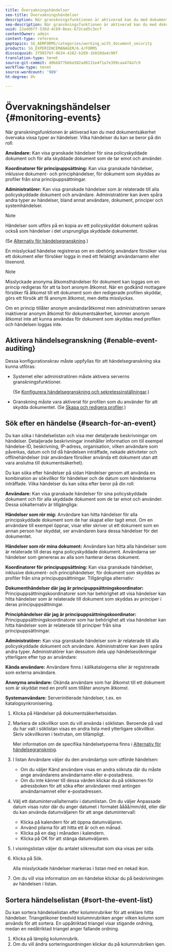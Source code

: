 ```yaml
---
title: Övervakningshändelser
seo-title: Övervakningshändelser
description: När granskningsfunktionen är aktiverad kan du med dokumentsäkerhet övervaka vissa typer av händelser. Du kan enkelt söka efter och sortera händelselistan med dokumentsäkerhet.
seo-description: När granskningsfunktionen är aktiverad kan du med dokumentsäkerhet övervaka vissa typer av händelser. Du kan enkelt söka efter och sortera händelselistan med dokumentsäkerhet.
uuid: 22add6ff-536d-4cb9-8eac-b72cad5c3ecf
contentOwner: admin
content-type: reference
geptopics: SG_AEMFORMS/categories/working_with_document_security
products: SG_EXPERIENCEMANAGER/6.4/FORMS
discoiquuid: 379957bf-0634-4182-b269-1b010da4c90f
translation-type: tm+mt
source-git-commit: d0bb877bb6a502ad0131e4f1a7e399caa474a7c9
workflow-type: tm+mt
source-wordcount: '989'
ht-degree: 0%

---
```



# Övervakningshändelser {#monitoring-events}

När granskningsfunktionen är aktiverad kan du med dokumentsäkerhet övervaka vissa typer av händelser. Vilka händelser du kan se beror på din roll:

**Användare:** Kan visa granskade händelser för sina policyskyddade dokument och för alla skyddade dokument som de tar emot och använder.

**Koordinatorer för principuppsättning:** Kan visa granskade händelser, inklusive dokument- och principhändelser, för dokument som skyddas av profiler från sina principuppsättningar.

**Administratörer:** Kan visa granskade händelser som är relaterade till alla policyskyddade dokument och användare. Administratörer kan även spåra andra typer av händelser, bland annat användare, dokument, principer och systemhändelser.

>[!NOTE]
>
>Händelser som utförs på en kopia av ett policyskyddat dokument spåras också som händelser i det ursprungliga skyddade dokumentet.

(Se [Alternativ för händelsegranskning](/help/forms/using/admin-help/configuring-client-server-options.md#event-auditing-options).)

En misslyckad händelse registreras om en obehörig användare försöker visa ett dokument eller försöker logga in med ett felaktigt användarnamn eller lösenord.

>[!NOTE]
>
>Misslyckade anonyma åtkomsthändelser för dokument kan loggas om en princip redigeras för att ta bort anonym åtkomst. När en godkänd mottagare försöker få åtkomst till ett dokument som den redigerade profilen skyddar, görs ett försök att få anonym åtkomst, men detta misslyckas.

Om en princip tillåter anonym användaråtkomst men administratören senare inaktiverar anonym åtkomst för dokumentsäkerhet, kommer anonym åtkomst inte att kunna användas för dokument som skyddas med profilen och händelsen loggas inte.

## Aktivera händelsegranskning {#enable-event-auditing}

Dessa konfigurationskrav måste uppfyllas för att händelsegranskning ska kunna utföras:

* Systemet eller administratören måste aktivera serverns granskningsfunktioner.

   (Se [Konfigurera händelsegranskning och sekretessinställningar](/help/forms/using/admin-help/configuring-client-server-options.md#configuring-event-auditing-and-privacy-settings).)

* Granskning måste vara aktiverat för profilen som du använder för att skydda dokumentet. (Se [Skapa och redigera profiler](/help/forms/using/admin-help/creating-policies.md#creating-and-editing-policies).)

## Sök efter en händelse {#search-for-an-event}

Du kan söka i händelselistan och visa mer detaljerade beskrivningar om händelser. Detaljerade beskrivningar innehåller information om till exempel händelse-ID, beskrivning, IP-adress, organisation, vilken användare som påverkas, datum och tid då händelsen inträffade, nekade aktiviteter och offlinehändelser (när användare försöker använda ett dokument utan att vara anslutna till dokumentsäkerhet).

Du kan söka efter händelser på sidan Händelser genom att använda en kombination av sökvillkor för händelser och de datum som händelserna inträffade. Vilka händelser du kan söka efter beror på din roll:

**Användare:** Kan visa granskade händelser för sina policyskyddade dokument och för alla skyddade dokument som de tar emot och använder. Dessa sökalternativ är tillgängliga:

**Händelser som rör mig:** Användare kan hitta händelser för alla principskyddade dokument som de har skapat eller tagit emot. Om en användare till exempel öppnar, visar eller skriver ut ett dokument som en annan person har skyddat, ser användaren bara dessa händelser för det dokumentet.

**Händelser som rör mina dokument:** Användare kan hitta alla händelser som är relaterade till deras egna policyskyddade dokument. Användarna ser händelser som genereras av alla som hanterar deras dokument.

**Koordinatorer för principuppsättning:** Kan visa granskade händelser, inklusive dokument- och principhändelser, för dokument som skyddas av profiler från sina principuppsättningar. Tillgängliga alternativ:

**Dokumenthändelser där jag är principuppsättningskoordinator:** Principuppsättningskoordinatorer som har behörighet att visa händelser kan hitta händelser som är relaterade till dokument som skyddas av principer i deras principuppsättningar.

**Principhändelser där jag är principuppsättningskoordinator:** Principuppsättningskoordinatorer som har behörighet att visa händelser kan hitta händelser som är relaterade till principer från sina principuppsättningar.

**Administratörer:** Kan visa granskade händelser som är relaterade till alla policyskyddade dokument och användare. Administratörer kan även spåra andra typer. Administratörer kan dessutom dela upp händelsesökningar ytterligare efter typ av användare:

**Kända användare:** Användare finns i källkatalogerna eller är registrerade som externa användare.

**Anonyma användare:** Okända användare som har åtkomst till ett dokument som är skyddat med en profil som tillåter anonym åtkomst.

**Systemanvändare:** Serverinitierade händelser, t.ex. en katalogsynkronisering.

1. Klicka på Händelser på dokumentsäkerhetssidan.
1. Markera de sökvillkor som du vill använda i söklistan. Beroende på vad du har valt i söklistan visas en andra lista med ytterligare sökvillkor. Skriv sökvillkoren i textrutan, om tillämpligt.

   Mer information om de specifika händelsetyperna finns i [Alternativ för händelsegranskning](/help/forms/using/admin-help/configuring-client-server-options.md#event-auditing-options).

1. I listan Användare väljer du den användartyp som utförde händelsen:

   * Om du väljer Känd användare visas en andra sökruta där du måste ange användarens användarnamn eller e-postadress.
   * Om du inte känner till dessa värden klickar du på sökikonen för adressboken för att söka efter användaren med antingen användarnamnet eller e-postadressen.

1. Välj ett datumintervallalternativ i datumlistan. Om du väljer Anpassade datum visas rutor där du anger datumet i formatet åååå/mm/dd, eller där du kan använda datumväljaren för att ange datumintervall:

   * Klicka på kalendern för att öppna datumväljaren.
   * Använd pilarna för att hitta ett år och en månad.
   * Klicka på en dag i månaden i kalendern.
   * Klicka på OK för att stänga datumväljaren.

1. I visningslistan väljer du antalet sökresultat som ska visas per sida.
1. Klicka på Sök.

   Alla misslyckade händelser markeras i listan med en nekad ikon.

1. Om du vill visa information om en händelse klickar du på beskrivningen av händelsen i listan.

## Sortera händelselistan {#sort-the-event-list}

Du kan sortera händelselistan efter kolumnrubriker för att enklare hitta händelser. Triangelikoner bredvid kolumnrubriken anger vilken kolumn som används för att sortera. En uppåtriktad triangel visar stigande ordning, medan en nedåtriktad triangel anger fallande ordning.

1. Klicka på lämplig kolumnrubrik.
1. Om du vill ändra sorteringsordningen klickar du på kolumnrubriken igen.

